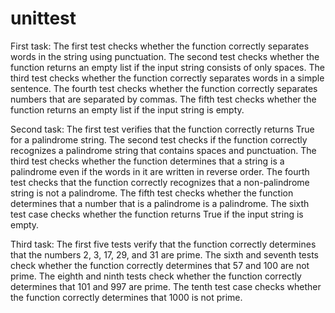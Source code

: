 # unittest

First task:
The first test checks whether the function correctly separates words in the string using punctuation. The second test checks whether the function returns an empty list if the input string consists of only spaces. The third test checks whether the function correctly separates words in a simple sentence. The fourth test checks whether the function correctly separates numbers that are separated by commas. The fifth test checks whether the function returns an empty list if the input string is empty.

Second task:
The first test verifies that the function correctly returns True for a palindrome string. The second test checks if the function correctly recognizes a palindrome string that contains spaces and punctuation. The third test checks whether the function determines that a string is a palindrome even if the words in it are written in reverse order. The fourth test checks that the function correctly recognizes that a non-palindrome string is not a palindrome. The fifth test checks whether the function determines that a number that is a palindrome is a palindrome. The sixth test case checks whether the function returns True if the input string is empty.

Third task:
The first five tests verify that the function correctly determines that the numbers 2, 3, 17, 29, and 31 are prime. The sixth and seventh tests check whether the function correctly determines that 57 and 100 are not prime. The eighth and ninth tests check whether the function correctly determines that 101 and 997 are prime. The tenth test case checks whether the function correctly determines that 1000 is not prime.
